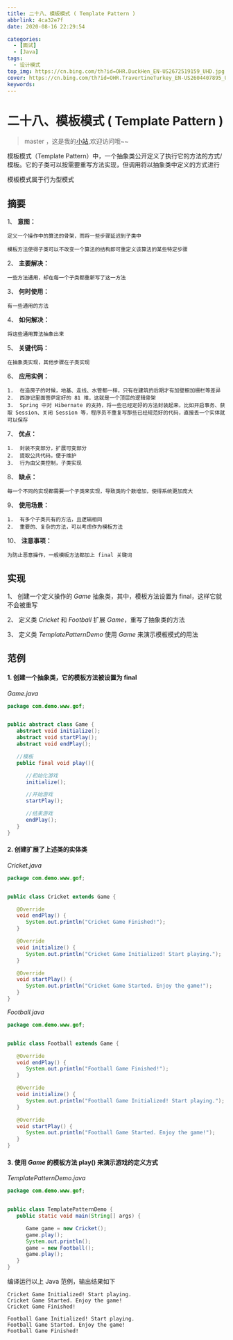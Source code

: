 ```yaml
---
title: 二十八、模板模式 ( Template Pattern )
abbrlink: 4ca32e7f
date: 2020-08-16 22:29:54

categories:
  - [面试]
  - [Java]
tags:
  - 设计模式
top_img: https://cn.bing.com/th?id=OHR.DuckHen_EN-US2672519159_UHD.jpg
cover: https://cn.bing.com/th?id=OHR.TravertineTurkey_EN-US2604407895_UHD.jpg
keywords:  
---
```

# 二十八、模板模式 ( Template Pattern )
> master ，这是我的[小站](https://www.tryrun.top),欢迎访问哦~~

模板模式（Template Pattern）中，一个抽象类公开定义了执行它的方法的方式/模板。它的子类可以按需要重写方法实现，但调用将以抽象类中定义的方式进行

模板模式属于行为型模式

## 摘要

1、 **意图：**

```
定义一个操作中的算法的骨架，而将一些步骤延迟到子类中

模板方法使得子类可以不改变一个算法的结构即可重定义该算法的某些特定步骤
```

2、 **主要解决：**

```
一些方法通用，却在每一个子类都重新写了这一方法
```

3、 **何时使用：**

```
有一些通用的方法
```

4、 **如何解决：**

```
将这些通用算法抽象出来
```

5、 **关键代码：**

```
在抽象类实现，其他步骤在子类实现
```

6、 **应用实例：**

```
1.  在造房子的时候，地基、走线、水管都一样，只有在建筑的后期才有加壁橱加栅栏等差异
2.  西游记里面菩萨定好的 81 难，这就是一个顶层的逻辑骨架
3.  Spring 中对 Hibernate 的支持，将一些已经定好的方法封装起来，比如开启事务、获取 Session、关闭 Session 等，程序员不重复写那些已经规范好的代码，直接丢一个实体就可以保存
```

7、 **优点：**

```
1.  封装不变部分，扩展可变部分
2.  提取公共代码，便于维护
3.  行为由父类控制，子类实现
```

8、 **缺点：**

```
每一个不同的实现都需要一个子类来实现，导致类的个数增加，使得系统更加庞大
```

9、 **使用场景：**

```
1.  有多个子类共有的方法，且逻辑相同
2.  重要的、复杂的方法，可以考虑作为模板方法
```

10、 **注意事项：**

```
为防止恶意操作，一般模板方法都加上 final 关键词
```

## 实现

1、 创建一个定义操作的 *Game* 抽象类，其中，模板方法设置为 final，这样它就不会被重写

2、 定义类 *Cricket* 和 *Football* 扩展 *Game*，重写了抽象类的方法

3、 定义类 *TemplatePatternDemo* 使用 *Game* 来演示模板模式的用法

## 范例

#### 1. 创建一个抽象类，它的模板方法被设置为 final

*Game.java*

```JAVA
package com.demo.www.gof;


public abstract class Game {
   abstract void initialize();
   abstract void startPlay();
   abstract void endPlay();

   //模板
   public final void play(){

      //初始化游戏
      initialize();

      //开始游戏
      startPlay();

      //结束游戏
      endPlay();
   }
}
```

#### 2. 创建扩展了上述类的实体类

*Cricket.java*

```JAVA
package com.demo.www.gof;


public class Cricket extends Game {

   @Override
   void endPlay() {
      System.out.println("Cricket Game Finished!");
   }

   @Override
   void initialize() {
      System.out.println("Cricket Game Initialized! Start playing.");
   }

   @Override
   void startPlay() {
      System.out.println("Cricket Game Started. Enjoy the game!");
   }
}
```

*Football.java*

```JAVA
package com.demo.www.gof;


public class Football extends Game {

   @Override
   void endPlay() {
      System.out.println("Football Game Finished!");
   }

   @Override
   void initialize() {
      System.out.println("Football Game Initialized! Start playing.");
   }

   @Override
   void startPlay() {
      System.out.println("Football Game Started. Enjoy the game!");
   }
}
```

#### 3. 使用 *Game* 的模板方法 play() 来演示游戏的定义方式

*TemplatePatternDemo.java*

```JAVA
package com.demo.www.gof;


public class TemplatePatternDemo {
   public static void main(String[] args) {

      Game game = new Cricket();
      game.play();
      System.out.println();
      game = new Football();
      game.play();      
   }
}
```

编译运行以上 Java 范例，输出结果如下

```
Cricket Game Initialized! Start playing.
Cricket Game Started. Enjoy the game!
Cricket Game Finished!

Football Game Initialized! Start playing.
Football Game Started. Enjoy the game!
Football Game Finished!
```